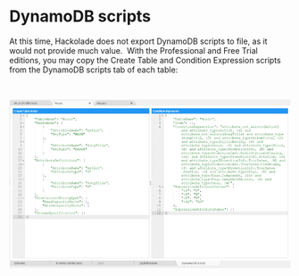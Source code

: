# DynamoDB scripts

At this time, Hackolade does not export DynamoDB scripts to file, as it would not provide much value.&nbsp; With the Professional and Free Trial editions, you may copy the Create Table and Condition Expression scripts from the DynamoDB scripts tab of each table:

&nbsp;

![Image](<lib/Forward-Engineering%20-%20DynamoDB%20scripts.png>)

